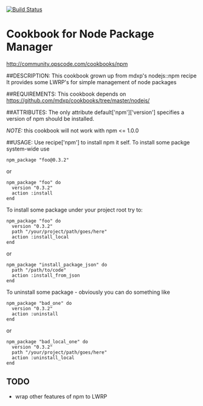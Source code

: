 [![Build Status](https://recipe-tester.com/repo/spulec/chef-npm/badge.png)](https://recipe-tester.com/repo/spulec/chef-npm/)


# Cookbook for Node Package Manager
http://community.opscode.com/cookbooks/npm

##DESCRIPTION:
This cookbook grown up from mdxp's nodejs::npm recipe
It provides some LWRP's for simple management of node packages

##REQUIREMENTS:
This cookbook depends on https://github.com/mdxp/cookbooks/tree/master/nodejs/

##ATTRIBUTES:
The only attribute default['npm']['version'] specifies a version of npm should be installed.

_NOTE:_ this cookbook will not work with npm <= 1.0.0

##USAGE:
Use recipe['npm'] to install npm it self. 
To install some packge system-wide use

    npm_package "foo@0.3.2"

or

    npm_package "foo" do
      version "0.3.2"
      action :install
    end 

To install some package under your project root try to:

    npm_package "foo" do
	  version "0.3.2"
	  path "/your/project/path/goes/here"
	  action :install_local
	end

or

	npm_package "install_package_json" do
  	  path "/path/to/code"
  	  action :install_from_json
	end
	
To uninstall some package - obviously you can do something like

    npm_package "bad_one" do
	  version "0.3.2"
	  action :uninstall
	end
	
or

    npm_package "bad_local_one" do
	  version "0.3.2"
	  path "/your/project/path/goes/here"
	  action :uninstall_local
	end


## TODO
- wrap other features of npm to LWRP
